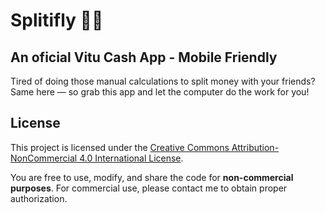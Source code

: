 # Splitifly 💸🤝

## An oficial Vitu Cash App - Mobile Friendly

Tired of doing those manual calculations to split money with your friends?
Same here — so grab this app and let the computer do the work for you!

## License

This project is licensed under the [Creative Commons Attribution-NonCommercial 4.0 International License](https://creativecommons.org/licenses/by-nc/4.0/).

You are free to use, modify, and share the code for **non-commercial purposes**.
For commercial use, please contact me to obtain proper authorization.
